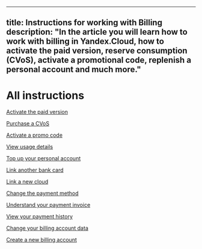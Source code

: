 ----
title: Instructions for working with Billing
description: "In the article you will learn how to work with billing in Yandex.Cloud, how to activate the paid version, reserve consumption (CVoS), activate a promotional code, replenish a personal account and much more."
----

# All instructions

[Activate the paid version](activate-commercial.md)

[Purchase a CVoS](purchase-cvos.md)

[Activate a promo code](activate-promocode.md)

[View usage details](check-charges.md)

[Top up your personal account](pay-the-bill.md)

[Link another bank card](pin-card.md)

[Link a new cloud](pin-cloud.md)

[Change the payment method](change-payment-method.md)

[Understand your payment invoice](spell-out-bill.md)

[View your payment history](check-bill-history.md)

[Change your billing account data](change-data.md)

[Create a new billing account](create-new-account.md)

